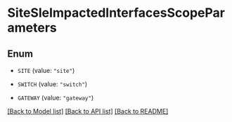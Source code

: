 # SiteSleImpactedInterfacesScopeParameters

## Enum


* `SITE` (value: `"site"`)

* `SWITCH` (value: `"switch"`)

* `GATEWAY` (value: `"gateway"`)


[[Back to Model list]](../README.md#documentation-for-models) [[Back to API list]](../README.md#documentation-for-api-endpoints) [[Back to README]](../README.md)


